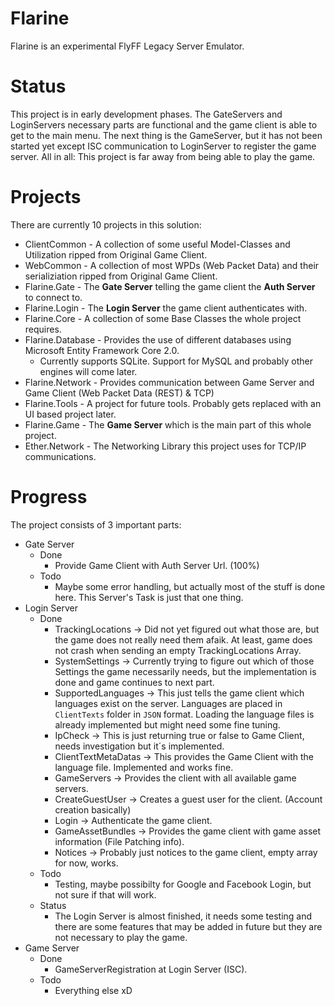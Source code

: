 # Flarine
Flarine is an experimental FlyFF Legacy Server Emulator.

# Status
This project is in early development phases. The GateServers and LoginServers necessary parts are functional and the game client is able to get to the main menu. 
The next thing is the GameServer, but it has not been started yet except ISC communication to LoginServer to register the game server.
All in all: This project is far away from being able to play the game.

# Projects
There are currently 10 projects in this solution:
* ClientCommon - A collection of some useful Model-Classes and Utilization ripped from Original Game Client.
* WebCommon - A collection of most WPDs (Web Packet Data) and their serializiation ripped from Original Game Client.
* Flarine.Gate - The **Gate Server** telling the game client the **Auth Server** to connect to.
* Flarine.Login - The **Login Server** the game client authenticates with.
* Flarine.Core - A collection of some Base Classes the whole project requires.
* Flarine.Database - Provides the use of different databases using Microsoft Entity Framework Core 2.0.
    * Currently supports SQLite. Support for MySQL and probably other engines will come later.
* Flarine.Network - Provides communication between Game Server and Game Client (Web Packet Data (REST) & TCP)
* Flarine.Tools - A project for future tools. Probably gets replaced with an UI based project later.
* Flarine.Game - The **Game Server** which is the main part of this whole project.
* Ether.Network - The Networking Library this project uses for TCP/IP communications.

# Progress
The project consists of 3 important parts:
* Gate Server
    * Done
        * Provide Game Client with Auth Server Url. (100%)
    * Todo
        * Maybe some error handling, but actually most of the stuff is done here. This Server's Task is just that one thing.
* Login Server
    * Done
        * TrackingLocations -> Did not yet figured out what those are, but the game does not really need them afaik. At least, game does not crash when sending an empty TrackingLocations Array.
        * SystemSettings -> Currently trying to figure out which of those Settings the game necessarily needs, but the implementation is done and game continues to next part.
        * SupportedLanguages -> This just tells the game client which languages exist on the server. Languages are placed in `ClientTexts` folder in `JSON` format. Loading the language files is already implemented but might need some fine tuning.
        * IpCheck -> This is just returning true or false to Game Client, needs investigation but it´s implemented.
        * ClientTextMetaDatas -> This provides the Game Client with the language file. Implemented and works fine.
        * GameServers -> Provides the client with all available game servers.
        * CreateGuestUser -> Creates a guest user for the client. (Account creation basically)
        * Login -> Authenticate the game client.
        * GameAssetBundles -> Provides the game client with game asset information (File Patching info).
        * Notices -> Probably just notices to the game client, empty array for now, works.
    * Todo
        * Testing, maybe possibilty for Google and Facebook Login, but not sure if that will work.
    * Status
        * The Login Server is almost finished, it needs some testing and there are some features that may be added in future but they are not necessary to play the game.
* Game Server
    * Done
        * GameServerRegistration at Login Server (ISC).
    * Todo
        * Everything else xD
